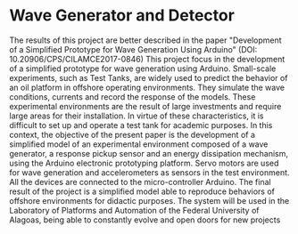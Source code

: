 # Wave Generator and Detector
The results of this project are better described in the paper "Development of a Simplified Prototype for Wave Generation Using Arduino" (DOI: 10.20906/CPS/CILAMCE2017-0846)
This project focus in the development of a simplified prototype for wave generation using Arduino.  Small-scale experiments,  such as  Test Tanks,  are widely  used to  predict the behavior  of  an  oil  platform  in  offshore  operating  environments.  They  simulate  the  wave conditions, currents and record the response of the models. These experimental environments are the result of  large  investments  and require large areas for their installation. In virtue  of these characteristics, it is difficult to set up and operate a test tank for academic purposes. In this context, the objective of the present paper is the development of a simplified model of an experimental environment  composed  of a  wave  generator, a  response  pickup sensor  and  an energy  dissipation  mechanism,  using  the  Arduino  electronic  prototyping  platform.  Servo motors are used  for  wave  generation and accelerometers as sensors in the test  environment. All the devices are connected to the micro-controller Arduino. The final result of the project is a  simplified  model  able  to  reproduce  behaviors  of  offshore  environments  for  didactic purposes.  The  system  will  be  used  in  the  Laboratory  of  Platforms  and  Automation  of  the Federal  University  of  Alagoas,  being  able  to  constantly  evolve  and  open  doors  for  new projects
